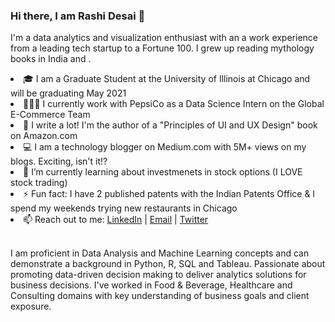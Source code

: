 ### Hi there, I am Rashi Desai 👋

I'm a data analytics and visualization enthusiast with an a work experience from a leading tech startup to a Fortune 100. I grew up reading mythology books in India and .

<li> 🎓 I am a Graduate Student at the University of Illinois at Chicago and will be graduating May 2021</li>
<li> 👩🏻‍💻 I currently work with PepsiCo as a Data Science Intern on the Global E-Commerce Team </li>
<li> 📝 I write a lot! I'm the author of a "Principles of UI and UX Design" book on Amazon.com </li>
<li> 💻 I am a technology blogger on Medium.com with 5M+ views on my blogs. Exciting, isn't it!? </li>
<li> 🌱 I’m currently learning about investmenets in stock options (I LOVE stock trading) </li>
<li> ⚡ Fun fact: I have 2 published patents with the Indian Patents Office & I spend my weekends trying new restaurants in Chicago </li>
<li> 📫 Reach out to me: <a href="https://www.linkedin.com/in/rashidesai2/">LinkedIn</a> | <a href="rashidesai2424@gmail.com/">Email</a> | <a href="https://twitter.com/rpdesai24">Twitter</a> </li> <br>

I am proficient in Data Analysis and Machine Learning concepts and can demonstrate a background in Python, R, SQL and Tableau. Passionate about promoting data-driven decision making to deliver analytics solutions for business decisions. I've worked in Food & Beverage, Healthcare and Consulting domains with key understanding of business goals and client exposure.
<!--
**rashidesai24/rashidesai24** is a ✨ _special_ ✨ repository because its `README.md` (this file) appears on your GitHub profile.

